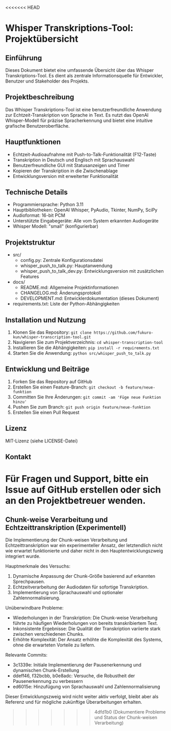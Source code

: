 <<<<<<< HEAD
# Whisper Transkriptions-Tool: Projektübersicht

## Einführung
Dieses Dokument bietet eine umfassende Übersicht über das Whisper Transkriptions-Tool. Es dient als zentrale Informationsquelle für Entwickler, Benutzer und Stakeholder des Projekts.

## Projektbeschreibung
Das Whisper Transkriptions-Tool ist eine benutzerfreundliche Anwendung zur Echtzeit-Transkription von Sprache in Text. Es nutzt das OpenAI Whisper-Modell für präzise Spracherkennung und bietet eine intuitive grafische Benutzeroberfläche.

## Hauptfunktionen
- Echtzeit-Audioaufnahme mit Push-to-Talk-Funktionalität (F12-Taste)
- Transkription in Deutsch und Englisch mit Sprachauswahl
- Benutzerfreundliche GUI mit Statusanzeigen und Timer
- Kopieren der Transkription in die Zwischenablage
- Entwicklungsversion mit erweiterter Funktionalität

## Technische Details
- Programmiersprache: Python 3.11
- Hauptbibliotheken: OpenAI Whisper, PyAudio, Tkinter, NumPy, SciPy
- Audioformat: 16-bit PCM
- Unterstützte Eingabegeräte: Alle vom System erkannten Audiogeräte
- Whisper Modell: "small" (konfigurierbar)

## Projektstruktur
- src/
  - config.py: Zentrale Konfigurationsdatei
  - whisper_push_to_talk.py: Hauptanwendung
  - whisper_push_to_talk_dev.py: Entwicklungsversion mit zusätzlichen Features
- docs/
  - README.md: Allgemeine Projektinformationen
  - CHANGELOG.md: Änderungsprotokoll
  - DEVELOPMENT.md: Entwicklerdokumentation (dieses Dokument)
- requirements.txt: Liste der Python-Abhängigkeiten

## Installation und Nutzung
1. Klonen Sie das Repository: `git clone https://github.com/fukuro-kun/whisper-transcription-tool.git`
2. Navigieren Sie zum Projektverzeichnis: `cd whisper-transcription-tool`
3. Installieren Sie die Abhängigkeiten: `pip install -r requirements.txt`
4. Starten Sie die Anwendung: `python src/whisper_push_to_talk.py`

## Entwicklung und Beiträge
1. Forken Sie das Repository auf GitHub
2. Erstellen Sie einen Feature-Branch: `git checkout -b feature/neue-funktion`
3. Committen Sie Ihre Änderungen: `git commit -am 'Füge neue Funktion hinzu'`
4. Pushen Sie zum Branch: `git push origin feature/neue-funktion`
5. Erstellen Sie einen Pull Request

## Lizenz
MIT-Lizenz (siehe LICENSE-Datei)

## Kontakt
Für Fragen und Support, bitte ein Issue auf GitHub erstellen oder sich an den Projektbetreuer wenden.
=======
## Chunk-weise Verarbeitung und Echtzeittranskription (Experimentell)

Die Implementierung der Chunk-weisen Verarbeitung und Echtzeittranskription war ein experimenteller Ansatz, der letztendlich nicht wie erwartet funktionierte und daher nicht in den Hauptentwicklungszweig integriert wurde.

Hauptmerkmale des Versuchs:
1. Dynamische Anpassung der Chunk-Größe basierend auf erkannten Sprechpausen.
2. Echtzeitverarbeitung der Audiodaten für sofortige Transkription.
3. Implementierung von Sprachauswahl und optionaler Zahlennormalisierung.

Unüberwindbare Probleme:
- Wiederholungen in der Transkription: Die Chunk-weise Verarbeitung führte zu häufigen Wiederholungen von bereits transkribiertem Text.
- Inkonsistente Ergebnisse: Die Qualität der Transkription variierte stark zwischen verschiedenen Chunks.
- Erhöhte Komplexität: Der Ansatz erhöhte die Komplexität des Systems, ohne die erwarteten Vorteile zu liefern.

Relevante Commits:
- 3c1339e: Initiale Implementierung der Pausenerkennung und dynamischen Chunk-Erstellung
- ddeff46, f32bcbb, b0e8adc: Versuche, die Robustheit der Pausenerkennung zu verbessern
- ed6015e: Hinzufügung von Sprachauswahl und Zahlennormalisierung

Dieser Entwicklungszweig wird nicht weiter aktiv verfolgt, bleibt aber als Referenz und für mögliche zukünftige Überarbeitungen erhalten.
>>>>>>> 4dfd1b0 (Dokumentiere Probleme und Status der Chunk-weisen Verarbeitung)
